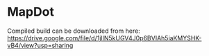 # MapDot

Compiled build can be downloaded from here:
https://drive.google.com/file/d/1jlIN5kUGV4J0p6BVIAh5iaKMYSHK-vB4/view?usp=sharing
